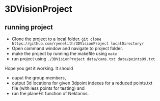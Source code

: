 # 3DVisionProject

## running project
- Clone the project to a local folder. `git clone https://github.com/ryenelith/3DVisionProject localDirectory/`
- Open command window and navigate to project folder.
- make the project by running the makefile using `make`
- run project using `./3DVisionProject data/cams.txt data/points99.txt`

Hope you get it working. It should 
- ouput the group members, 
- output 3d locations for given 3dpoint indexes for a reduced points.txt file (with less points for testing) and 
- run the planeFit function of Nektarios.
